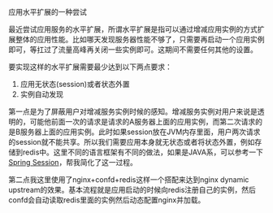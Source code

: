 应用水平扩展的一种尝试

最近尝试应用服务的水平扩展，所谓水平扩展是指可以通过增减应用实例的方式扩展整体的应用性能。比如哪天发现服务器性能不够了，只需要再启动一个应用实例即可，等扛过了流量高峰再关闭一些实例即可。这期间不需要任何其他的设置。  

要实现这样的水平扩展需要最少达到以下两点要求：  
1. 应用无状态(session)或者状态外置
2. 实例自动发现

第一点是为了屏蔽用户对增减服务实例时候的感知。增减服务实例对用户来说是透明的，可能他前面一次的请求是请求的A服务器上面的应用实例，而第二次请求的是B服务器上面的应用实例。此时如果session放在JVM内存里面，用户两次请求的session就不能共享。所以我们需要应用本身就无状态或者将状态外置，例如存储到redis中。这里不同的语言框架有不同的做法，如果是JAVA系，可以参考一下[Spring Session](projects.spring.io/spring-session)，帮我简化了这一过程。  

第二点我这里使用了nginx+confd+redis这样一个搭配来达到nginx dynamic upstream的效果。基本流程就是应用启动的时候向redis注册自己的实例，然后confd会自动读取redis里面的实例然后动态配置nginx并加载。 

